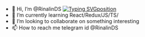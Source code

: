 - 👋 Hi, I’m @RinalinDS
[![Typing SVG](https://readme-typing-svg.herokuapp.com?color=%2336BCF7&lines=Frontend+developer+student)position](https://git.io/typing-svg)
- 🌱 I’m currently learning React/Redux/JS/TS/
- 💞️ I’m looking to collaborate on something interesting
- 📫 How to reach me telegram id @RinalinDS

<!---
RinalinDS/RinalinDS is a ✨ special ✨ repository because its `README.md` (this file) appears on your GitHub profile.
You can click the Preview link to take a look at your changes.
--->

